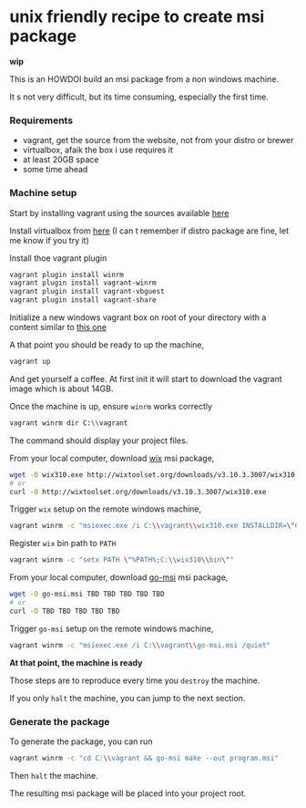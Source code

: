 # unix friendly recipe to create msi package

__wip__

This is an HOWDOI build an msi package from a non windows machine.

It s not very difficult, but its time consuming, especially the first time.

### Requirements

- vagrant, get the source from the website, not from your distro or brewer
- virtualbox, afaik the box i use requires it
- at least 20GB space
- some time ahead

### Machine setup

Start by installing vagrant using the sources available [here](https://www.vagrantup.com/downloads.html)

Install virtualbox from [here](https://www.virtualbox.org/wiki/Linux_Downloads) (I can t remember if distro package are fine, let me know if you try it)

Install thoe vagrant plugin

```sh
vagrant plugin install winrm
vagrant plugin install vagrant-winrm
vagrant plugin install vagrant-vbguest
vagrant plugin install vagrant-share
```

Initialize a new windows vagrant box on root of your directory with a content similar to [this one](https://github.com/mh-cbon/go-msi/blob/master/Vagrantfile)

A that point you should be ready to up the machine,

```sh
vagrant up
```

And get yourself a coffee. At first init it will start to download the vagrant image which is about 14GB.

Once the machine is up, ensure `winrm` works correctly

```sh
vagrant winrm dir C:\\vagrant
```

The command should display your project files.


From your local computer, download [wix](http://wixtoolset.org/releases/v3-10-3-3007/) msi package,

```sh
wget -O wix310.exe http://wixtoolset.org/downloads/v3.10.3.3007/wix310.exe
# or
curl -O http://wixtoolset.org/downloads/v3.10.3.3007/wix310.exe
```

Trigger `wix` setup on the remote windows machine,

```sh
vagrant winrm -c "msiexec.exe /i C:\\vagrant\\wix310.exe INSTALLDIR=\"C:\\wix310\" /quiet"
```

Register `wix` bin path to `PATH`

```sh
vagrant winrm -c "setx PATH \"%PATH%;C:\\wix310\\bin\""
```


From your local computer, download [go-msi](TBD) msi package,

```sh
wget -O go-msi.msi TBD TBD TBD TBD TBD
# or
curl -O TBD TBD TBD TBD TBD
```

Trigger `go-msi` setup on the remote windows machine,

```sh
vagrant winrm -c "msiexec.exe /i C:\\vagrant\\go-msi.msi /quiet"
```

__At that point, the machine is ready__

Those steps are to reproduce every time you `destroy` the machine.

If you only `halt` the machine, you can jump to the next section.

### Generate the package

To generate the package, you can run

```sh
vagrant winrm -c "cd C:\\vagrant && go-msi make --out program.msi"
```

Then `halt` the machine.

The resulting msi package will be placed into your project root.
